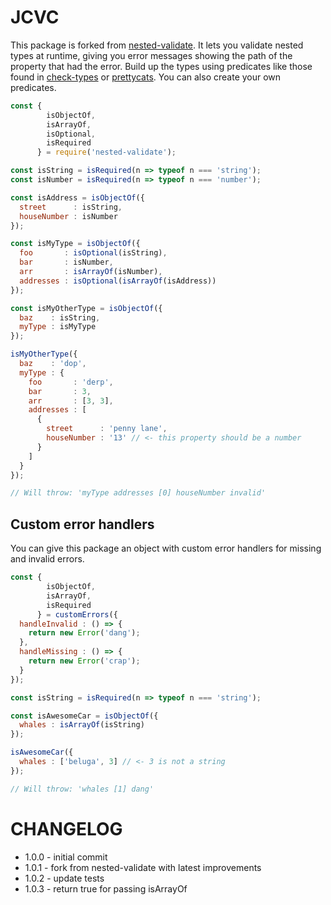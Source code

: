 # JCVC

This package is forked from [nested-validate](https://github.com/jtremback/nested-validate). 
It lets you validate nested types at runtime, giving you error messages showing the path of the property that had the error. Build up the types using predicates like those found in [check-types](https://www.npmjs.com/package/check-types) or [prettycats](https://www.npmjs.com/package/prettycats). You can also create your own predicates.

```js
const {
        isObjectOf,
        isArrayOf,
        isOptional,
        isRequired
      } = require('nested-validate');

const isString = isRequired(n => typeof n === 'string');
const isNumber = isRequired(n => typeof n === 'number');

const isAddress = isObjectOf({
  street      : isString,
  houseNumber : isNumber
});

const isMyType = isObjectOf({
  foo       : isOptional(isString),
  bar       : isNumber,
  arr       : isArrayOf(isNumber),
  addresses : isOptional(isArrayOf(isAddress))
});

const isMyOtherType = isObjectOf({
  baz    : isString,
  myType : isMyType
});

isMyOtherType({
  baz    : 'dop',
  myType : {
    foo       : 'derp',
    bar       : 3,
    arr       : [3, 3],
    addresses : [
      {
        street      : 'penny lane',
        houseNumber : '13' // <- this property should be a number
      }
    ]
  }
});

// Will throw: 'myType addresses [0] houseNumber invalid'

```

## Custom error handlers

You can give this package an object with custom error handlers for missing and invalid errors.

```js
const {
        isObjectOf,
        isArrayOf,
        isRequired
      } = customErrors({
  handleInvalid : () => {
    return new Error('dang');
  },
  handleMissing : () => {
    return new Error('crap');
  }
});

const isString = isRequired(n => typeof n === 'string');

const isAwesomeCar = isObjectOf({
  whales : isArrayOf(isString)
});

isAwesomeCar({
  whales : ['beluga', 3] // <- 3 is not a string
});

// Will throw: 'whales [1] dang'
```


# CHANGELOG
 - 1.0.0 - initial commit
 - 1.0.1 - fork from nested-validate with latest improvements
 - 1.0.2 - update tests
 - 1.0.3 - return true for passing isArrayOf
